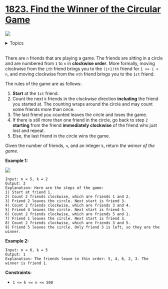 # [1823. Find the Winner of the Circular Game](https://leetcode-cn.com/problems/find-the-winner-of-the-circular-game/)

![](https://img.shields.io/badge/Difficulty-Medium-F8AF40.svg)

<details>
<summary>Topics</summary>

* [`Array`](https://leetcode.com/tag/array/)
* [`Recursion`](https://leetcode.com/tag/recursion/)
* [`Queue`](https://leetcode.com/tag/queue/)
* [`Math`](https://leetcode.com/tag/math/)
* [`Simulation`](https://leetcode.com/tag/simulation/)

</details>
<br />

There are `n` friends that are playing a game. The friends are sitting in a circle and are numbered from `1` to `n` in **clockwise order**. More formally, moving clockwise from the `ith` friend brings you to the `(i+1)th` friend for `1 <= i < n`, and moving clockwise from the `nth` friend brings you to the `1st` friend.

The rules of the game are as follows:

 1. **Start** at the `1st` friend.
 2. Count the next `k` friends in the clockwise direction **including** the friend you started at. The counting wraps around the circle and may count some friends more than once.
 3. The last friend you counted leaves the circle and loses the game.
 4. If there is still more than one friend in the circle, go back to step `2` **starting** from the friend **immediately clockwise** of the friend who just lost and repeat.
 5. Else, the last friend in the circle wins the game.

Given the number of friends, `n`, and an integer `k`, return *the winner of the game*.

**Example 1:**

![](https://assets.leetcode.com/uploads/2021/03/25/ic234-q2-ex11.png)

    Input: n = 5, k = 2
    Output: 3
    Explanation: Here are the steps of the game:
    1) Start at friend 1.
    2) Count 2 friends clockwise, which are friends 1 and 2.
    3) Friend 2 leaves the circle. Next start is friend 3.
    4) Count 2 friends clockwise, which are friends 3 and 4.
    5) Friend 4 leaves the circle. Next start is friend 5.
    6) Count 2 friends clockwise, which are friends 5 and 1.
    7) Friend 1 leaves the circle. Next start is friend 3.
    8) Count 2 friends clockwise, which are friends 3 and 5.
    9) Friend 5 leaves the circle. Only friend 3 is left, so they are the winner.

**Example 2:**

    Input: n = 6, k = 5
    Output: 1
    Explanation: The friends leave in this order: 5, 4, 6, 2, 3. The winner is friend 1.


**Constraints:**

+ `1 <= k <= n <= 500`
